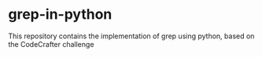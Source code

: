 # grep-in-python
This repository contains the implementation of grep using python, based on the CodeCrafter challenge
